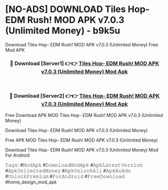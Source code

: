 # [NO-ADS] DOWNLOAD Tiles Hop- EDM Rush! MOD APK v7.0.3 (Unlimited Money) - b9k5u
Download Tiles Hop- EDM Rush! MOD APK v7.0.3 (Unlimited Money) Free Mod APK

<div align="center">
<h3>🔴 Download [Server1] 👉👉 <a href="https://apk-comot.site?title=Tiles_Hop-_EDM_Rush!_MOD_APK_v7.0.3_(Unlimited_Money)">Tiles Hop- EDM Rush! MOD APK v7.0.3 (Unlimited Money) Mod Apk</a></h3><br>

<h3>🔴 Download [Server2] 👉👉 <a href="https://apk-comot.site?title=Tiles_Hop-_EDM_Rush!_MOD_APK_v7.0.3_(Unlimited_Money)">Tiles Hop- EDM Rush! MOD APK v7.0.3 (Unlimited Money) Mod Apk</a></h3>
</div>


Free Download APK MOD Tiles Hop- EDM Rush! MOD APK v7.0.3 (Unlimited Money)

Download Tiles Hop- EDM Rush! MOD APK v7.0.3 (Unlimited Money) 

Free APK MOD Tiles Hop- EDM Rush! MOD APK v7.0.3 (Unlimited Money) 

Download Tiles Hop- EDM Rush! MOD APK v7.0.3 (Unlimited Money) Mod For Android

𝚃𝚊𝚐𝚜: #𝙼𝚘𝚍𝙰𝚙𝚔 #𝙳𝚘𝚠𝚗𝚕𝚘𝚊𝚍𝙼𝚘𝚍𝙰𝚙𝚔 #𝙰𝚙𝚔𝙻𝚊𝚝𝚎𝚜𝚝𝚅𝚎𝚛𝚜𝚒𝚘𝚗 #𝙰𝚙𝚔𝚄𝚗𝚕𝚒𝚖𝚒𝚝𝚎𝚍𝙼𝚘𝚗𝚎𝚢 #𝙰𝚙𝚔𝚄𝚗𝚕𝚘𝚌𝚔𝙰𝚕𝚕 #𝙰𝚙𝚔𝙽𝚘𝙰𝚍𝚜 #𝚄𝚗𝚕𝚘𝚌𝚔𝙿𝚛𝚎𝚖𝚒𝚞𝚖 #𝙵𝚘𝚛𝙰𝚗𝚍𝚛𝚘𝚒𝚍 #𝙵𝚛𝚎𝚎𝙳𝚘𝚠𝚗𝚕𝚘𝚊𝚍 #home_design_mod_apk